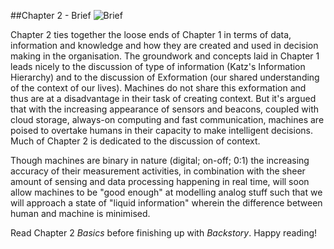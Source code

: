 ##Chapter 2 - Brief ![Brief](https://raw.githubusercontent.com/robertriordan/2400/master/Images/icons/32/suitcase_7.png)

Chapter 2 ties together the loose ends of Chapter 1 in terms of data, information and knowledge and how they are created and used in decision making in the organisation. The groundwork and concepts laid in Chapter 1 leads nicely to the discussion of type of information (Katz's Information Hierarchy) and to the discussion of Exformation (our shared understanding of the context of our lives). Machines do not share this exformation and thus are at a disadvantage in their task of creating context. But it's argued that with the increasing appearance of sensors and beacons, coupled with cloud storage, always-on computing and fast communication, machines are poised to overtake humans in their capacity to make intelligent decisions. Much of Chapter 2 is dedicated to the discussion of context. 

Though machines are binary in nature (digital; on-off; 0:1) the increasing accuracy of their measurement activities, in combination with the sheer amount of sensing and data processing happening in real time, will soon allow machines to be "good enough" at modelling analog stuff such that we will approach a state of "liquid information" wherein the difference between human and machine is minimised.

Read Chapter 2 *Basics* before finishing up with *Backstory*. Happy reading! 

